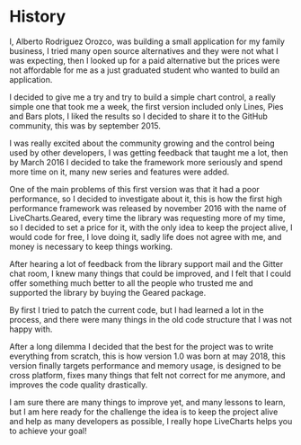 # History

I, Alberto Rodriguez Orozco, was building a small application for my family business, I tried many open source alternatives and they were not what I was expecting, then I looked up for a paid alternative but the prices were not affordable for me as a just graduated student who wanted to build an application.

I decided to give me a try and try to build a simple chart control, a really simple one that took me a week, the first version included only Lines, Pies and Bars plots, I liked the results so I decided to share it to the GitHub community, this was by september 2015.

I was really excited about the community growing and the control being used by other developers, I was getting feedback that taught me a lot, then by March 2016 I decided to take the framework more seriously and spend more time on it, many new series and features were added.

One of the main problems of this first version was that it had a poor performance, so I decided to investigate about it, this is how the first high performance framework was released by november 2016 with the name of LiveCharts.Geared, every time the library was requesting more of my time, so I decided to set a price for it, with the only idea to keep the project alive, I would code for free, I love doing it, sadly life does not agree with me, and money is necessary to keep things working.

After hearing a lot of feedback from the library support mail and the Gitter chat room, I knew many things that could be improved, and I felt that I could offer something much better to all the people who trusted me and supported the library by buying the Geared package.

By first I tried to patch the current code, but I had learned a lot in the process, and there were many things in the old code structure that I was not happy with.

After a long dilemma I decided that the best for the project was to write everything from scratch, this is how version 1.0 was born at may 2018, this version finally targets performance and memory usage, is designed to be cross platform, fixes many things that felt not correct for me anymore,  and improves the code quality drastically.

I am sure there are many things to improve yet, and many lessons to learn, but I am here ready for the challenge the idea is to keep the project alive and help as many developers as possible, I really hope LiveCharts helps you to achieve your goal!